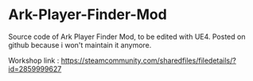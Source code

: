 # Ark-Player-Finder-Mod

Source code of Ark Player Finder Mod, to be edited with UE4.
Posted on github because i won't maintain it anymore.

Workshop link : https://steamcommunity.com/sharedfiles/filedetails/?id=2859999627
